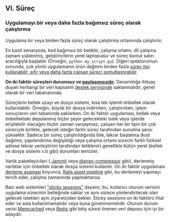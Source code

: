## VI. Süreç

### Uygulamayı bir veya daha fazla bağımsız süreç olarak çalıştırma

Uygulama bir veya birden fazla *süreç* olarak çalıştırma ortamında çalıştırılır.

En basit senaryoda, kod bağımsız bir betiktir, çalışma ortamı, dil çalışma zamanı yüklenmiş, geliştiricilerin yerel laptopudur ve süreç komut satırı aracılığıyla başlatılır (Örneğin, `python my_script.py`). Diğeri spekturumun sonunda, çok yönlü uygulamanın ürün dağıtımı birden fazla [süreç tipi kullanabilir, sıfır veya daha fazla çalışan süreci somutlaştırabilir](./concurrency).

**On iki faktör süreçleri durumsuz ve [paylaşımsızdır](http://en.wikipedia.org/wiki/Shared_nothing_architecture).** Devamlılığa ihtiyaç duyan herhangi bir veri kapsamlı [destek servisinde](./backing-services) saklanmalıdır, genel olarak bir veri tabananında.

Süreçlerin bellek uzayı ve dosya sistemi, kısa tek işlemli önbellek olarak kullanılabilir. Örneğin, büyük bir dosya indirirken, çalıştırırken, işlem sonuçlarını veri tabanında saklarken. On iki faktör uygulaması, bellek veya önbellekteki depolanmış hiçbir şeyin gelecekteki istek veya işlerde erişilebilir olacağını hiçbir zaman varsaymaz, çalışan her bir tipin bir çok süreciyle birlikte, gelecek isteğin farklı süreç tarafından sunulma şansı yüksektir. Sadece bir süreç çalıştırıldığında bile, tekrar başlatma (kod dağıtımı, yapılandırma değişikliği veya çalışma ortamı sürecin farklı fiziksel adrese tekrar yerleştirimi tarafından tetiklenir) genellikle bütün yerel (bellek ve dosya sistemi v.b gibi) durumları temizler.

Varlık paketleyicileri ( [Jammit](http://documentcloud.github.com/jammit/) veya [django-compressor](http://django-compressor.readthedocs.org/) gibi), derlenmiş varlıklar için önbellek olarak dosya sistemi kullanılır. On iki faktör uygulaması [derleme aşaması](./build-release-run) boyunca,  [Rails asset pipeline](http://guides.rubyonrails.org/asset_pipeline.html) gibi, bu derlemeyi yapmayı tercih eder, çalışma zamanında yapmaktansa.

Bazı web sistemleri ["sticky sessions"](http://en.wikipedia.org/wiki/Load_balancing_%28computing%29#Persistence) dayanır, bu, kullanıcı oturum verisini uygulama sürecinin belleğinde saklar ve aynı sürece yönlendirilecek olan gelecek istekleri aynı ziyaretçiden bekler. Sticky sessions on iki faktörü ihlal eder ve asla kullanılmamalıdır veya buna güvenmemelidir. Oturum durum verisi  [Memcached](http://memcached.org/) veya [Redis](http://redis.io/) gibi bitiş süresi öneren veri deposu için iyi bir adaydır.
